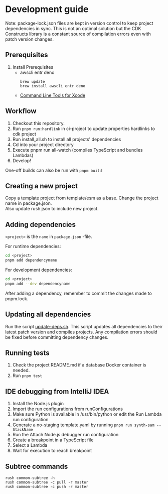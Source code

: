 # Development guide

Note: package-lock.json files are kept in version control to keep project
dependencies in sync. This is not an optimal solution but the CDK Constructs
library is a constant source of compilation errors even with patch version
changes.

## Prerequisites

1. Install Prerequisites
   - awscli entr deno
     ```
     brew update
     brew install awscli entr deno
     ```
   - [Command Line Tools for Xcode](https://developer.apple.com/download/more/?q=Command%20Line%20Tools)

## Workflow

1. Checkout this repository.
2. Run `pnpm run:hardlink` in ci-project to update properties hardlinks to cdk
   project
3. Run install_all.sh to install all projects' dependencies
4. Cd into your project directory
5. Execute pnpm run all-watch (compiles TypeScript and bundles Lambdas)
6. Develop!

One-off builds can also be run with `pnpm build`

## Creating a new project

Copy a template project from template/esm as a base. Change the project name in
package.json.\
Also update rush.json to include new project.

## Adding dependencies

`<project>` is the `name` in `package.json` -file.

For runtime dependencies:

```sh
cd <project>
pnpm add dependencyname
```

For development dependencies:

```sh
cd <project>
pnpm add --dev dependencyname
```

After adding a dependency, remember to commit the changes made to pnpm.lock.

## Updating all dependencies

Run the script [update-deps.sh](update-deps.sh). This script updates all
dependencies to their latest patch version and compiles projects. Any
compilation errors should be fixed before committing dependency changes.

## Running tests

1. Check the project README.md if a database Docker container is needed.
2. Run `pnpm test`

## IDE debugging from IntelliJ IDEA

1. Install the Node.js plugin
2. Import the run configurations from runConfigurations
3. Make sure Python is available in /usr/bin/python or edit the Run Lambda run
   configuration
4. Generate a no-staging template.yaml by running
   `pnpm run synth-sam -- StackName`
5. Run the Attach Node.js debugger run configuration
6. Create a breakpoint in a TypeScript file
7. Select a Lambda
8. Wait for execution to reach breakpoint

## Subtree commands

    rush common-subtree -h
    rush common-subtree -c pull -r master
    rush common-subtree -c push -r master
